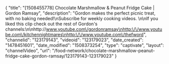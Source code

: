 {
    "title": "[1508455778] Chocolate Marshmallow & Peanut Fridge Cake | Gordon Ramsay",
    "description": "Gordon makes the perfect picnic treat, with no baking needed!\nSubscribe for weekly cooking videos. \n\nIf you liked this clip check out the rest of Gordon's channels:\n\nhttp:\/\/www.youtube.com\/gordonramsay\nhttp:\/\/www.youtube.com\/kitchennightmares\nhttp:\/\/www.youtube.com\/thefword",
    "channelid": "123179143",
    "videoid": "123179023",
    "date_created": "1478451601",
    "date_modified": "1508373254",
    "type": "captivate",
    "layout": "channelVideo",
    "url": "\/food-network\/chocolate-marshmallow-peanut-fridge-cake-gordon-ramsay\/123179143-123179023"
}